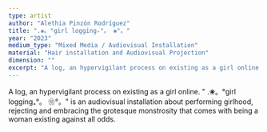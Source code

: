 ```yaml
---
type: artist
author: "Alethia Pinzón Rodríguez"
title: ".❀。°girl logging₊°。 ❀°。"
year: "2023"
medium_type: "Mixed Media / Audiovisual Installation"
material: "Hair installation and Audiovisual Projection"
dimension: ""
excerpt: "A log, an hypervigilant process on existing as a girl online. '.❀。°girl logging₊°。 ❀°。' is an audiovisual installation about performing girlhood, rejecting and embracing the grotesque monstrosity that comes with being a woman existing against all odds."
---
```

A log, an hypervigilant process on existing as a girl online. "
.❀。°girl logging₊°。 ❀°。" is an audiovisual installation about performing girlhood, rejecting and embracing the grotesque monstrosity that comes with being a woman existing against all odds.
